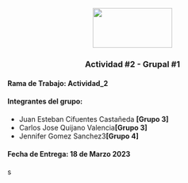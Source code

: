 <p align="center"><img src="https://upload.wikimedia.org/wikipedia/commons/thumb/1/1e/UNAL_Logosimbolo.svg/1280px-UNAL_Logosimbolo.svg.png" width="160" height="80"></p> 
<h3 align="center">Actividad #2 - Grupal #1</h3>

<h4>Rama de Trabajo: Actividad_2</h4>

<h4>Integrantes del grupo:</h4> 
<ul>
  <li>Juan Esteban Cifuentes Castañeda <b>[Grupo 3]</b></li>
  <li>Carlos Jose Quijano Valencia<b>[Grupo 3]</b></li>
  <li>Jennifer Gomez Sanchez3<b>[Grupo 4]</b></li>
</ul>

<h4>Fecha de Entrega: 18 de Marzo 2023</h4> s